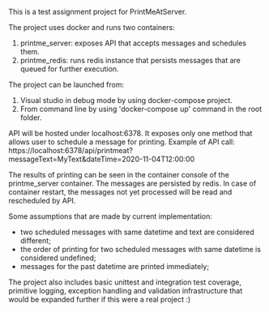 This is a test assignment project for PrintMeAtServer.

The project uses docker and runs two containers:
1. printme_server: exposes API that accepts messages and schedules them.
2. printme_redis: runs redis instance that persists messages that are queued for further execution.

The project can be launched from:
1. Visual studio in debug mode by using docker-compose project.
2. From command line by using 'docker-compose up' command in the root folder.

API will be hosted under localhost:6378.
It exposes only one method that allows user to schedule a message for printing. 
Example of API call:
https://localhost:6378/api/printmeat?messageText=MyText&dateTime=2020-11-04T12:00:00

The results of printing can be seen in the container console of the printme_server container.
The messages are persisted by redis. In case of container restart, the messages not yet processed will be read and rescheduled by API.

Some assumptions that are made by current implementation: 
- two scheduled messages with same datetime and text are considered different;
- the order of printing for two scheduled messages with same datetime is considered undefined;
- messages for the past datetime are printed immediately;

The project also includes basic unittest and integration test coverage, primitive logging, exception handling and validation infrastructure that would be expanded further if this were a real project :)